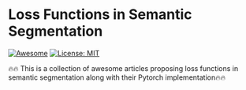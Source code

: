 # Loss Functions in Semantic Segmentation

[![Awesome](https://cdn.rawgit.com/sindresorhus/awesome/d7305f38d29fed78fa85652e3a63e154dd8e8829/media/badge.svg)](https://github.com/mindflow-institue/Loss-Functions-for-Semantic-Segmentation) 
[![License: MIT](https://img.shields.io/badge/License-MIT-green.svg)](https://opensource.org/licenses/MIT)

:fire::fire: This is a collection of awesome articles proposing loss functions in semantic segmentation along with their Pytorch implementation:fire::fire:
